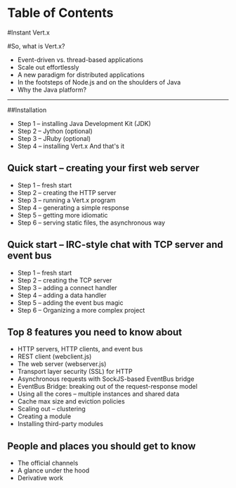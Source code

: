 Table of Contents
================

#Instant Vert.x 

#So, what is Vert.x?

- Event-driven vs. thread-based applications
- Scale out effortlessly
- A new paradigm for distributed applications
- In the footsteps of Node.js and on the shoulders of Java
- Why the Java platform?

---------------------------
##Installation
- Step 1 – installing Java Development Kit (JDK)
- Step 2 – Jython (optional)
- Step 3 – JRuby (optional)
- Step 4 – installing Vert.x
And that's it

## Quick start – creating your first web server
- Step 1 – fresh start
- Step 2 – creating the HTTP server
- Step 3 – running a Vert.x program
- Step 4 – generating a simple response
- Step 5 – getting more idiomatic
- Step 6 – serving static files, the asynchronous way
 
## Quick start – IRC-style chat with TCP server and event bus
- Step 1 – fresh start
- Step 2 – creating the TCP server
- Step 3 – adding a connect handler
- Step 4 – adding a data handler
- Step 5 – adding the event bus magic
- Step 6 – Organizing a more complex project
 
## Top 8 features you need to know about
- HTTP servers, HTTP clients, and event bus
- REST client (webclient.js)
- The web server (webserver.js)
- Transport layer security (SSL) for HTTP
- Asynchronous requests with SockJS-based EventBus bridge
- EventBus Bridge: breaking out of the request-response model
- Using all the cores – multiple instances and shared data
- Cache max size and eviction policies
- Scaling out – clustering
- Creating a module
- Installing third-party modules

## People and places you should get to know
- The official channels
- A glance under the hood
- Derivative work
